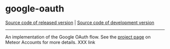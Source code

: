 # google-oauth
[Source code of released version](https://github.com/meteor/meteor/tree/master/packages/google) | [Source code of development version](https://github.com/meteor/meteor/tree/devel/packages/google)
***

An implementation of the Google OAuth flow. See the [project page](https://www.meteor.com/accounts) on Meteor Accounts for more details. XXX link

